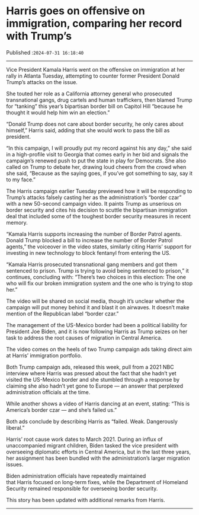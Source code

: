 # Harris goes on offensive on immigration, comparing her record with Trump’s

Published :`2024-07-31 16:18:40`

---

Vice President Kamala Harris went on the offensive on immigration at her rally in Atlanta Tuesday, attempting to counter former President Donald Trump’s attacks on the issue.

She touted her role as a California attorney general who prosecuted transnational gangs, drug cartels and human traffickers, then blamed Trump for “tanking” this year’s bipartisan border bill on Capitol Hill “because he thought it would help him win an election.”

“Donald Trump does not care about border security, he only cares about himself,” Harris said, adding that she would work to pass the bill as president.

“In this campaign, I will proudly put my record against his any day,” she said in a high-profile visit to Georgia that comes early in her bid and signals the campaign’s renewed push to put the state in play for Democrats. She also called on Trump to debate her, drawing loud cheers from the crowd when she said, “Because as the saying goes, if you’ve got something to say, say it to my face.”

The Harris campaign earlier Tuesday previewed how it will be responding to Trump’s attacks falsely casting her as the administration’s “border czar” with a new 50-second campaign video. It paints Trump as unserious on border security and cites his decision to scuttle the bipartisan immigration deal that included some of the toughest border security measures in recent memory.

“Kamala Harris supports increasing the number of Border Patrol agents. Donald Trump blocked a bill to increase the number of Border Patrol agents,” the voiceover in the video states, similarly citing Harris’ support for investing in new technology to block fentanyl from entering the US.

“Kamala Harris prosecuted transnational gang members and got them sentenced to prison. Trump is trying to avoid being sentenced to prison,” it continues, concluding with: “There’s two choices in this election: The one who will fix our broken immigration system and the one who is trying to stop her.”

The video will be shared on social media, though it’s unclear whether the campaign will put money behind it and blast it on airwaves. It doesn’t make mention of the Republican label “border czar.”

The management of the US-Mexico border had been a political liability for President Joe Biden, and it is now following Harris as Trump seizes on her task to address the root causes of migration in Central America.

The video comes on the heels of two Trump campaign ads taking direct aim at Harris’ immigration portfolio.

Both Trump campaign ads, released this week, pull from a 2021 NBC interview where Harris was pressed about the fact that she hadn’t yet visited the US-Mexico border and she stumbled through a response by claiming she also hadn’t yet gone to Europe — an answer that perplexed administration officials at the time.

While another shows a video of Harris dancing at an event, stating: “This is America’s border czar — and she’s failed us.”

Both ads conclude by describing Harris as “failed. Weak. Dangerously liberal.”

Harris’ root cause work dates to March 2021. During an influx of unaccompanied migrant children, Biden tasked the vice president with overseeing diplomatic efforts in Central America, but in the last three years, her assignment has been bundled with the administration’s larger migration issues.

Biden administration officials have repeatedly maintained that Harris focused on long-term fixes, while the Department of Homeland Security remained responsible for overseeing border security.

This story has been updated with additional remarks from Harris.

---

